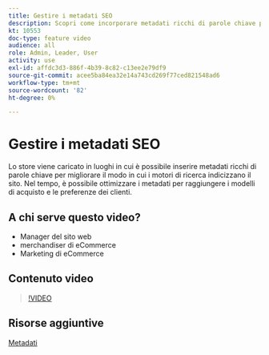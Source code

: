 ```yaml
---
title: Gestire i metadati SEO
description: Scopri come incorporare metadati ricchi di parole chiave per migliorare il modo in cui i motori di ricerca indicizzano il tuo sito.
kt: 10553
doc-type: feature video
audience: all
role: Admin, Leader, User
activity: use
exl-id: affdc3d3-886f-4b39-8c82-c13ee2e79df9
source-git-commit: acee5ba84ea32e14a743cd269f77ced821548ad6
workflow-type: tm+mt
source-wordcount: '82'
ht-degree: 0%

---
```


# Gestire i metadati SEO

Lo store viene caricato in luoghi in cui è possibile inserire metadati ricchi di parole chiave per migliorare il modo in cui i motori di ricerca indicizzano il sito. Nel tempo, è possibile ottimizzare i metadati per raggiungere i modelli di acquisto e le preferenze dei clienti.

## A chi serve questo video?

- Manager del sito web
- merchandiser di eCommerce
- Marketing di eCommerce

## Contenuto video

>[!VIDEO](https://video.tv.adobe.com/v/343750?quality=12&learn=on)

## Risorse aggiuntive

[Metadati](https://docs.magento.com/user-guide/marketing/meta-data.html)
